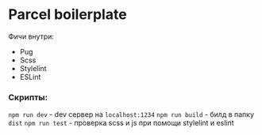 # Parcel boilerplate
Фичи внутри:

* Pug
* Scss
* Stylelint
* ESLint

### Скрипты:

`npm run dev` - dev сервер на `localhost:1234`
`npm run build` - билд в папку `dist`
`npm run test` - проверка scss и js при помощи stylelint и eslint